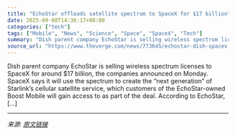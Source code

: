 ```yaml
---
title: "EchoStar offloads satellite spectrum to SpaceX for $17 billion"
date: 2025-09-08T14:36:17+08:00
categories: ["tech"]
tags: ["Mobile", "News", "Science", "Space", "SpaceX", "Tech"]
summary: "Dish parent company EchoStar is selling wireless spectrum licenses to SpaceX for around $17 billion, the companies announced on Monday. SpaceX says it will use the spectrum to create the “next generat"
source_url: "https://www.theverge.com/news/773645/echostar-dish-spacex-starlink-direct-to-cell-fcc-investigation"
---
```


Dish parent company EchoStar is selling wireless spectrum licenses to SpaceX for around $17 billion, the companies announced on Monday. SpaceX says it will use the spectrum to create the “next generation” of Starlink’s cellular satellite service, which customers of the EchoStar-owned Boost Mobile will gain access to as part of the deal. According to EchoStar, [&#8230;]

---

*来源: [原文链接](https://www.theverge.com/news/773645/echostar-dish-spacex-starlink-direct-to-cell-fcc-investigation)*
